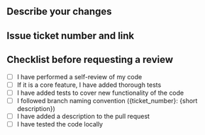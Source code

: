 ## Describe your changes

## Issue ticket number and link

## Checklist before requesting a review
- [ ] I have performed a self-review of my code
- [ ] If it is a core feature, I have added thorough tests
- [ ] I have added tests to cover new functionality of the code
- [ ] I followed branch naming convention ({ticket_number}: {short description})
- [ ] I have added a description to the pull request
- [ ] I have tested the code locally
